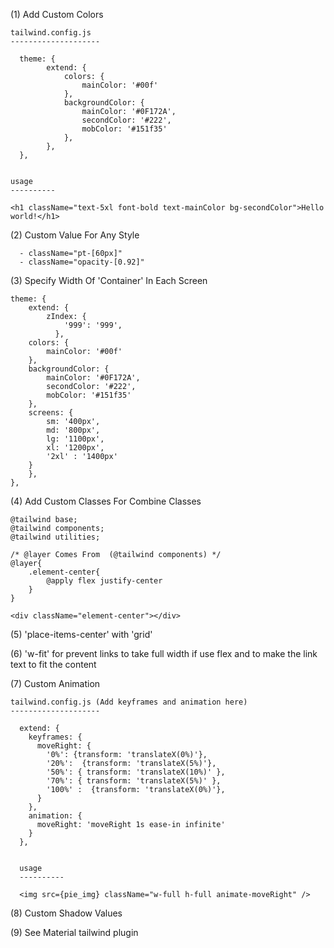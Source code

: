 (1) Add Custom Colors

    tailwind.config.js
    --------------------

      theme: {
            extend: {
                colors: {
                    mainColor: '#00f'
                },
                backgroundColor: {
                    mainColor: '#0F172A',
                    secondColor: '#222',
                    mobColor: '#151f35'
                },
            },
      },


    usage
    ----------

    <h1 className="text-5xl font-bold text-mainColor bg-secondColor">Hello world!</h1>

(2) Custom Value For Any Style

      - className="pt-[60px]"
      - className="opacity-[0.92]"

(3) Specify Width Of 'Container' In Each Screen

    theme: {
        extend: {
            zIndex: {
                '999': '999',
              },
        colors: {
            mainColor: '#00f'
        },
        backgroundColor: {
            mainColor: '#0F172A',
            secondColor: '#222',
            mobColor: '#151f35'
        },
        screens: {
            sm: '400px',
            md: '800px',
            lg: '1100px',
            xl: '1200px',
            '2xl' : '1400px'
        }
        },
    },

(4) Add Custom Classes For Combine Classes

    @tailwind base;
    @tailwind components;
    @tailwind utilities;

    /* @layer Comes From  (@tailwind components) */
    @layer{
        .element-center{
            @apply flex justify-center
        }
    }

    <div className="element-center"></div>

(5) 'place-items-center' with 'grid'

(6) 'w-fit' for prevent links to take full width if use flex and to make the link text to fit the content

(7) Custom Animation

    tailwind.config.js (Add keyframes and animation here)
    --------------------

      extend: {
        keyframes: {
          moveRight: {
            '0%': {transform: 'translateX(0%)'},
            '20%':  {transform: 'translateX(5%)'},
            '50%': { transform: 'translateX(10%)' },
            '70%': { transform: 'translateX(5%)' },
            '100%' :  {transform: 'translateX(0%)'},
          }
        },
        animation: {
          moveRight: 'moveRight 1s ease-in infinite'
        }
      },


      usage
      ----------

      <img src={pie_img} className="w-full h-full animate-moveRight" />

(8) Custom Shadow Values

(9) See Material tailwind plugin
